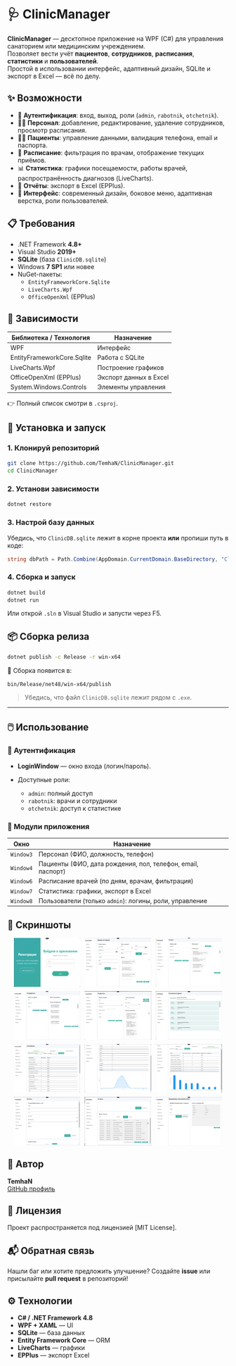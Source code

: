 # 🩺 ClinicManager

**ClinicManager** — десктопное приложение на WPF (C#) для управления санаторием или медицинским учреждением.  
Позволяет вести учёт **пациентов**, **сотрудников**, **расписания**, **статистики** и **пользователей**.  
Простой в использовании интерфейс, адаптивный дизайн, SQLite и экспорт в Excel — всё по делу.

## ✨ Возможности

- 🔐 **Аутентификация**: вход, выход, роли (`admin`, `rabotnik`, `otchetnik`).
- 👨‍⚕️ **Персонал**: добавление, редактирование, удаление сотрудников, просмотр расписания.
- 🧑‍⚕️ **Пациенты**: управление данными, валидация телефона, email и паспорта.
- 📅 **Расписание**: фильтрация по врачам, отображение текущих приёмов.
- 📊 **Статистика**: графики посещаемости, работы врачей, распространённость диагнозов (LiveCharts).
- 📝 **Отчёты**: экспорт в Excel (EPPlus).
- 🎨 **Интерфейс**: современный дизайн, боковое меню, адаптивная верстка, роли пользователей.

## 📋 Требования

- .NET Framework **4.8+**
- Visual Studio **2019+**
- **SQLite** (база `ClinicDB.sqlite`)
- Windows **7 SP1** или новее
- NuGet-пакеты:
  - `EntityFrameworkCore.Sqlite`
  - `LiveCharts.Wpf`
  - `OfficeOpenXml` (EPPlus)

## 🧩 Зависимости

| Библиотека / Технология     | Назначение                         |
|-----------------------------|------------------------------------|
| WPF                         | Интерфейс                          |
| EntityFrameworkCore.Sqlite  | Работа с SQLite                    |
| LiveCharts.Wpf              | Построение графиков                |
| OfficeOpenXml (EPPlus)      | Экспорт данных в Excel             |
| System.Windows.Controls     | Элементы управления                |

👉 Полный список смотри в `.csproj`.

## 🚀 Установка и запуск

### 1. Клонируй репозиторий
```bash
git clone https://github.com/TemhaN/ClinicManager.git
cd ClinicManager
````

### 2. Установи зависимости

```bash
dotnet restore
```

### 3. Настрой базу данных

Убедись, что `ClinicDB.sqlite` лежит в корне проекта **или** пропиши путь в коде:

```csharp
string dbPath = Path.Combine(AppDomain.CurrentDomain.BaseDirectory, "ClinicDB.sqlite");
```

### 4. Сборка и запуск

```bash
dotnet build
dotnet run
```

Или открой `.sln` в Visual Studio и запусти через F5.

## 📦 Сборка релиза

```bash
dotnet publish -c Release -r win-x64
```

📁 Сборка появится в:

```
bin/Release/net48/win-x64/publish
```

> Убедись, что файл `ClinicDB.sqlite` лежит рядом с `.exe`.

---

## 🖱️ Использование

### 🔐 Аутентификация

* **LoginWindow** — окно входа (логин/пароль).
* Доступные роли:

  * `admin`: полный доступ
  * `rabotnik`: врачи и сотрудники
  * `otchetnik`: доступ к статистике

### 🩻 Модули приложения

| Окно      | Назначение                                                  |
| --------- | ----------------------------------------------------------- |
| `Window3` | Персонал (ФИО, должность, телефон)                          |
| `Window4` | Пациенты (ФИО, дата рождения, пол, телефон, email, паспорт) |
| `Window6` | Расписание врачей (по дням, врачам, фильтрация)             |
| `Window7` | Статистика: графики, экспорт в Excel                        |
| `Window8` | Пользователи (только `admin`): логины, роли, управление     |

## 📸 Скриншоты

<div style="display: flex; flex-wrap: wrap; gap: 10px; justify-content: center;">
  <img src="https://github.com/TemhaN/Clinic/blob/master/Clinic/Screenshots/1.png?raw=true" alt="Clinic" width="30%">
  <img src="https://github.com/TemhaN/Clinic/blob/master/Clinic/Screenshots/2.png?raw=true" alt="Clinic" width="30%">
  <img src="https://github.com/TemhaN/Clinic/blob/master/Clinic/Screenshots/3.png?raw=true" alt="Clinic" width="30%">
  <img src="https://github.com/TemhaN/Clinic/blob/master/Clinic/Screenshots/4.png?raw=true" alt="Clinic" width="30%">
  <img src="https://github.com/TemhaN/Clinic/blob/master/Clinic/Screenshots/5.png?raw=true" alt="Clinic" width="30%">
  <img src="https://github.com/TemhaN/Clinic/blob/master/Clinic/Screenshots/6.png?raw=true" alt="Clinic" width="30%">
  <img src="https://github.com/TemhaN/Clinic/blob/master/Clinic/Screenshots/7.png?raw=true" alt="Clinic" width="30%">
  <img src="https://github.com/TemhaN/Clinic/blob/master/Clinic/Screenshots/8.png?raw=true" alt="Clinic" width="30%">
  <img src="https://github.com/TemhaN/Clinic/blob/master/Clinic/Screenshots/9.png?raw=true" alt="Clinic" width="30%">
  <img src="https://github.com/TemhaN/Clinic/blob/master/Clinic/Screenshots/10.png?raw=true" alt="Clinic" width="30%">
  <img src="https://github.com/TemhaN/Clinic/blob/master/Clinic/Screenshots/11.png?raw=true" alt="Clinic" width="30%">
  <img src="https://github.com/TemhaN/Clinic/blob/master/Clinic/Screenshots/12.png?raw=true" alt="Clinic" width="30%">
</div>    

## 🧠 Автор

**TemhaN**  
[GitHub профиль](https://github.com/TemhaN)

## 🧾 Лицензия

Проект распространяется под лицензией [MIT License].

## 📬 Обратная связь

Нашли баг или хотите предложить улучшение?
Создайте **issue** или присылайте **pull request** в репозиторий!


## ⚙️ Технологии

* **C# / .NET Framework 4.8**
* **WPF + XAML** — UI
* **SQLite** — база данных
* **Entity Framework Core** — ORM
* **LiveCharts** — графики
* **EPPlus** — экспорт Excel
